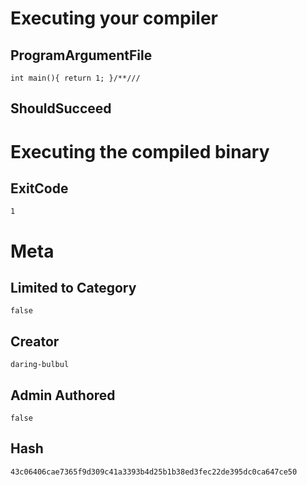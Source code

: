 # Executing your compiler

## ProgramArgumentFile

```
int main(){ return 1; }/**///
```

## ShouldSucceed

# Executing the compiled binary

## ExitCode

```
1
```

# Meta

## Limited to Category

```
false
```

## Creator

```
daring-bulbul
```

## Admin Authored

```
false
```

## Hash

```
43c06406cae7365f9d309c41a3393b4d25b1b38ed3fec22de395dc0ca647ce50
```
